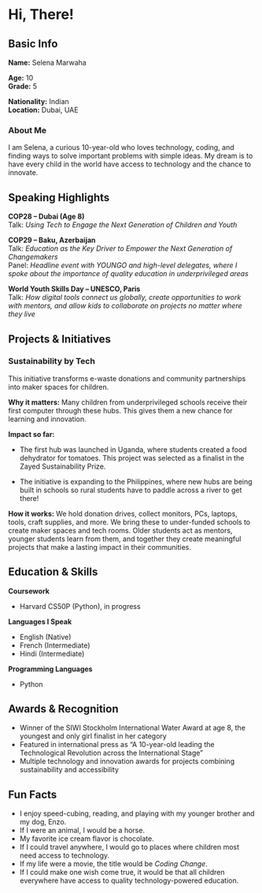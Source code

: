 # Hi, There! 

## Basic Info 
**Name:** Selena Marwaha 

**Age:** 10  
**Grade:** 5  

**Nationality:** Indian  
**Location:** Dubai, UAE  


### About Me
I am Selena, a curious 10-year-old who loves technology, coding, and finding ways to solve important problems with simple ideas. My dream is to have every child in the world have access to technology and the chance to innovate.  


## Speaking Highlights  

**COP28 – Dubai (Age 8)**  
Talk: *Using Tech to Engage the Next Generation of Children and Youth*

**COP29 – Baku, Azerbaijan**  
Talk: *Education as the Key Driver to Empower the Next Generation of Changemakers*  
Panel: *Headline event with YOUNGO and high-level delegates, where I spoke about the importance of quality education in underprivileged areas*

**World Youth Skills Day – UNESCO, Paris**  
Talk: *How digital tools connect us globally, create opportunities to work with mentors, and allow kids to collaborate on projects no matter where they live* 


## Projects & Initiatives  

### Sustainability by Tech   
This initiative transforms e-waste donations and community partnerships into maker spaces for children.  

**Why it matters:** Many children from underprivileged schools receive their first computer through these hubs. This gives them a new chance for learning and innovation.

**Impact so far:**  
- The first hub was launched in Uganda, where students created a food dehydrator for tomatoes. This project was selected as a finalist in the Zayed Sustainability Prize. 

- The initiative is expanding to the Philippines, where new hubs are being built in schools so rural students have to paddle across a river to get there! 

**How it works:** We hold donation drives, collect monitors, PCs, laptops, tools, craft supplies, and more. We bring these to under-funded schools to create maker spaces and tech rooms. Older students act as mentors, younger students learn from them, and together they create meaningful projects that make a lasting impact in their communities.  

## Education & Skills  

**Coursework**  
- Harvard CS50P (Python), in progress  

**Languages I Speak**  
- English (Native)  
- French (Intermediate)  
- Hindi (Intermediate)  

**Programming Languages**  
- Python  


## Awards & Recognition  

- Winner of the SIWI Stockholm International Water Award at age 8, the youngest and only girl finalist in her category  
- Featured in international press as “A 10-year-old leading the Technological Revolution across the International Stage”  
- Multiple technology and innovation awards for projects combining sustainability and accessibility  


## Fun Facts  

- I enjoy speed-cubing, reading, and playing with my younger brother and my dog, Enzo.  
- If I were an animal, I would be a horse.  
- My favorite ice cream flavor is chocolate.  
- If I could travel anywhere, I would go to places where children most need access to technology.  
- If my life were a movie, the title would be *Coding Change*.  
- If I could make one wish come true, it would be that all children everywhere have access to quality technology-powered education.